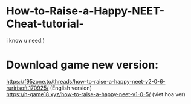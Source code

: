 # How-to-Raise-a-Happy-NEET-Cheat-tutorial-
i know u need:)
# Download game new version:
https://f95zone.to/threads/how-to-raise-a-happy-neet-v2-0-6-ruririsoft.170925/ (English version)<br>
https://h-game18.xyz/how-to-raise-a-happy-neet-v1-0-5/ (viet hoa ver)
